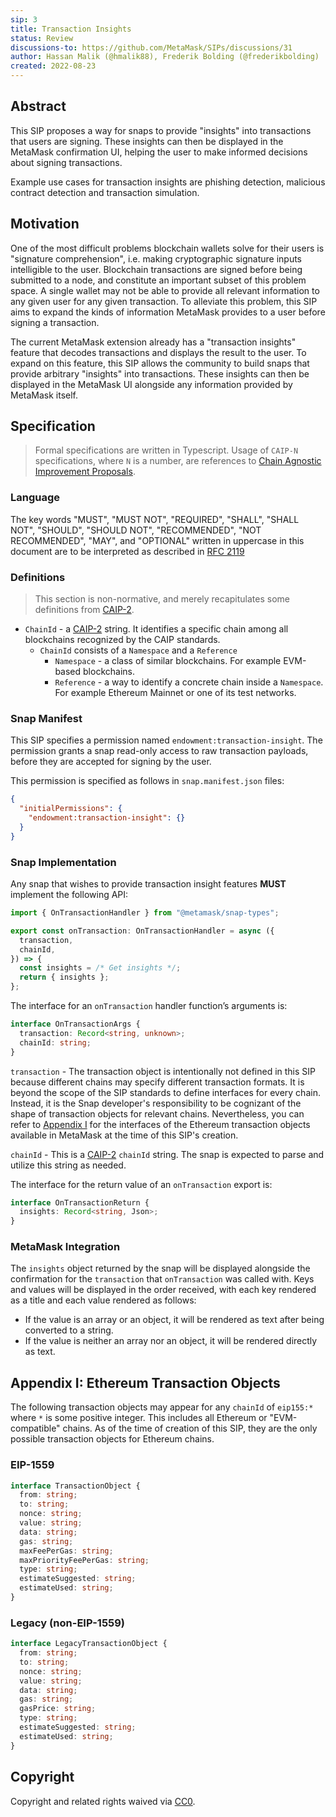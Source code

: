 ```yaml
---
sip: 3
title: Transaction Insights
status: Review
discussions-to: https://github.com/MetaMask/SIPs/discussions/31
author: Hassan Malik (@hmalik88), Frederik Bolding (@frederikbolding)
created: 2022-08-23
---
```


## Abstract

This SIP proposes a way for snaps to provide "insights" into transactions that users are signing. These insights can then be displayed in the MetaMask confirmation UI, helping the user to make informed decisions about signing transactions.

Example use cases for transaction insights are phishing detection, malicious contract detection and transaction simulation.

## Motivation

One of the most difficult problems blockchain wallets solve for their users is "signature comprehension", i.e. making cryptographic signature inputs intelligible to the user.
Blockchain transactions are signed before being submitted to a node, and constitute an important subset of this problem space.
A single wallet may not be able to provide all relevant information to any given user for any given transaction.
To alleviate this problem, this SIP aims to expand the kinds of information MetaMask provides to a user before signing a transaction.

The current MetaMask extension already has a "transaction insights" feature that decodes transactions and displays the result to the user.
To expand on this feature, this SIP allows the community to build snaps that provide arbitrary "insights" into transactions.
These insights can then be displayed in the MetaMask UI alongside any information provided by MetaMask itself.

## Specification

> Formal specifications are written in Typescript. Usage of `CAIP-N` specifications, where `N` is a number, are references to [Chain Agnostic Improvement Proposals](https://github.com/ChainAgnostic/CAIPs).

### Language

The key words "MUST", "MUST NOT", "REQUIRED", "SHALL", "SHALL NOT",
"SHOULD", "SHOULD NOT", "RECOMMENDED", "NOT RECOMMENDED", "MAY", and
"OPTIONAL" written in uppercase in this document are to be interpreted as described in [RFC 2119](https://www.ietf.org/rfc/rfc2119.txt)

### Definitions

> This section is non-normative, and merely recapitulates some definitions from [CAIP-2](https://github.com/ChainAgnostic/CAIPs/blob/master/CAIPs/caip-2.md).

- `ChainId` - a [CAIP-2](https://github.com/ChainAgnostic/CAIPs/blob/master/CAIPs/caip-2.md) string.
It identifies a specific chain among all blockchains recognized by the CAIP standards.
  - `ChainId` consists of a `Namespace` and a `Reference`
    - `Namespace` - a class of similar blockchains. For example EVM-based blockchains.
    - `Reference` - a way to identify a concrete chain inside a `Namespace`. For example Ethereum Mainnet or one of its test networks.

### Snap Manifest

This SIP specifies a permission named `endowment:transaction-insight`.
The permission grants a snap read-only access to raw transaction payloads, before they are accepted for signing by the user.

This permission is specified as follows in `snap.manifest.json` files:

```json
{
  "initialPermissions": {
    "endowment:transaction-insight": {}
  }
}
```

### Snap Implementation

Any snap that wishes to provide transaction insight features **MUST** implement the following API:

```typescript
import { OnTransactionHandler } from "@metamask/snap-types";

export const onTransaction: OnTransactionHandler = async ({
  transaction,
  chainId,
}) => {
  const insights = /* Get insights */;
  return { insights };
};
```

The interface for an `onTransaction` handler function’s arguments is:

```typescript
interface OnTransactionArgs {
  transaction: Record<string, unknown>;
  chainId: string;
}
```

`transaction` - The transaction object is intentionally not defined in this SIP because different chains may specify different transaction formats.
It is beyond the scope of the SIP standards to define interfaces for every chain.
Instead, it is the Snap developer's responsibility to be cognizant of the shape of transaction objects for relevant chains.
Nevertheless, you can refer to [Appendix I](#appendix-i-ethereum-transaction-objects) for the interfaces of the Ethereum transaction objects available in MetaMask at the time of this SIP's creation.

`chainId` - This is a [CAIP-2](https://github.com/ChainAgnostic/CAIPs/blob/master/CAIPs/caip-2.md) `chainId` string.
The snap is expected to parse and utilize this string as needed.

The interface for the return value of an `onTransaction` export is:

```typescript
interface OnTransactionReturn {
  insights: Record<string, Json>;
}
```

### MetaMask Integration

The `insights` object returned by the snap will be displayed alongside the confirmation for the `transaction` that `onTransaction` was called with.
Keys and values will be displayed in the order received, with each key rendered as a title and each value rendered as follows:

- If the value is an array or an object, it will be rendered as text after being converted to a string.
- If the value is neither an array nor an object, it will be rendered directly as text.

## Appendix I: Ethereum Transaction Objects

The following transaction objects may appear for any `chainId` of `eip155:*` where `*` is some positive integer.
This includes all Ethereum or "EVM-compatible" chains.
As of the time of creation of this SIP, they are the only possible transaction objects for Ethereum chains.

### EIP-1559

```typescript
interface TransactionObject {
  from: string;
  to: string;
  nonce: string;
  value: string;
  data: string;
  gas: string;
  maxFeePerGas: string;
  maxPriorityFeePerGas: string;
  type: string;
  estimateSuggested: string;
  estimateUsed: string;
}
```

### Legacy (non-EIP-1559)

```typescript
interface LegacyTransactionObject {
  from: string;
  to: string;
  nonce: string;
  value: string;
  data: string;
  gas: string;
  gasPrice: string;
  type: string;
  estimateSuggested: string;
  estimateUsed: string;
}
```

## Copyright

Copyright and related rights waived via [CC0](../LICENSE).
